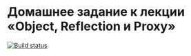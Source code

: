 
# Домашнее задание к лекции «Object, Reflection и Proxy»

[![Build status](https://ci.appveyor.com/api/projects/status/piu8prujovxvkd5q?svg=true)](https://ci.appveyor.com/project/AlexeyKondrachuk/object-reflection-proxy)

